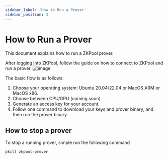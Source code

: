 ```yaml
---
sidebar_label: 'How to Run a Prover'
sidebar_position: 3
---
```


# How to Run a Prover

This document explains how to run a ZKPool prover.

After logging into ZKPool, follow the guide on how to connect to ZKPool and run a prover.
![image](https://github.com/aoraki-labs/zkpool-doc/assets/117819366/5b9ebf70-332f-47c4-bc35-f2e914982f49)




The basic flow is as follows:

1. Choose your operating system: Ubuntu 20.04/22.04 or MacOS ARM or MacOS x86.
2. Choose between CPU/GPU (coming soon).
3. Generate an access key for your account.
4. Follow one command to download your keys and prover binary, and then run the prover binary.

## How to stop a prover

To stop a running prover, simple run the following command

```shell
pkill zkpool-prover
```
